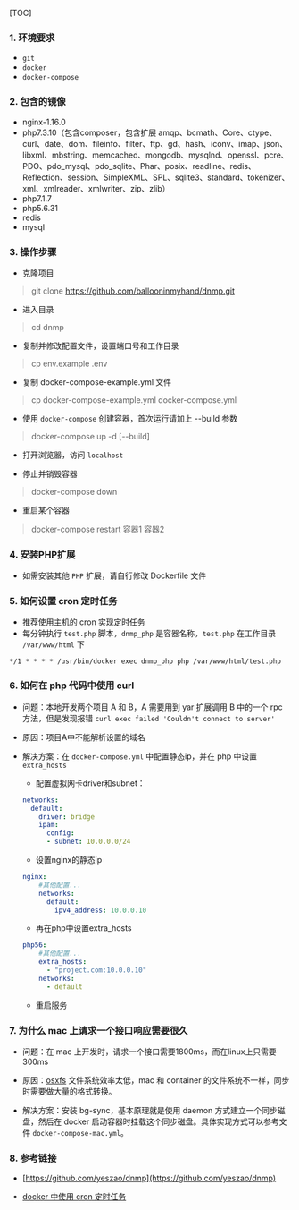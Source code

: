 [TOC]

### 1. 环境要求

- `git`
- `docker`
- `docker-compose`



### 2. 包含的镜像

- nginx-1.16.0
- php7.3.10（包含composer，包含扩展 amqp、bcmath、Core、ctype、curl、date、dom、fileinfo、filter、ftp、gd、hash、iconv、imap、json、libxml、mbstring、memcached、mongodb、mysqlnd、openssl、pcre、PDO、pdo_mysql、pdo_sqlite、Phar、posix、readline、redis、Reflection、session、SimpleXML、SPL、sqlite3、standard、tokenizer、xml、xmlreader、xmlwriter、zip、zlib）
- php7.1.7
- php5.6.31
- redis
- mysql




### 3. 操作步骤

- 克隆项目

> git clone https://github.com/ballooninmyhand/dnmp.git

- 进入目录

> cd dnmp

- 复制并修改配置文件，设置端口号和工作目录

> cp env.example .env

- 复制 docker-compose-example.yml 文件

> cp docker-compose-example.yml docker-compose.yml

- 使用 `docker-compose` 创建容器，首次运行请加上 --build 参数

> docker-compose up -d [--build]

- 打开浏览器，访问 `localhost`

- 停止并销毁容器

> docker-compose down

- 重启某个容器

> docker-compose restart 容器1 容器2



### 4. 安装PHP扩展

- 如需安装其他 `PHP` 扩展，请自行修改 Dockerfile 文件



### 5. 如何设置 cron 定时任务

- 推荐使用主机的 cron 实现定时任务
- 每分钟执行 `test.php` 脚本，`dnmp_php` 是容器名称，`test.php` 在工作目录 `/var/www/html` 下

```shell
*/1 * * * * /usr/bin/docker exec dnmp_php php /var/www/html/test.php
```



### 6. 如何在 php 代码中使用 curl

- 问题：本地开发两个项目 A 和 B，A 需要用到 yar 扩展调用 B 中的一个 rpc 方法，但是发现报错 `curl exec failed 'Couldn't connect to server'`

- 原因：项目A中不能解析设置的域名

- 解决方案：在 `docker-compose.yml` 中配置静态ip，并在 php 中设置 `extra_hosts`

  - 配置虚拟网卡driver和subnet：

  ```yaml
  networks:
    default:
      driver: bridge
      ipam:
        config:
        - subnet: 10.0.0.0/24
  ```

  - 设置nginx的静态ip

  ```yaml
  nginx:
      #其他配置...
      networks:
        default:
          ipv4_address: 10.0.0.10
  ```

  - 再在php中设置extra_hosts

  ```yaml
  php56:
      #其他配置...
      extra_hosts:
        - "project.com:10.0.0.10"
      networks:
        - default
  ```

  - 重启服务



### 7. 为什么 mac 上请求一个接口响应需要很久

- 问题：在 mac 上开发时，请求一个接口需要1800ms，而在linux上只需要300ms

- 原因：[osxfs](https://docs.docker.com/docker-for-mac/osxfs/) 文件系统效率太低，mac 和 container 的文件系统不一样，同步时需要做大量的格式转换。

- 解决方案：安装 bg-sync，基本原理就是使用 daemon 方式建立一个同步磁盘，然后在 docker 启动容器时挂载这个同步磁盘。具体实现方式可以参考文件 `docker-compose-mac.yml`。




### 8. 参考链接

- [https://github.com/yeszao/dnmp](https://github.com/yeszao/dnmp)

- [docker 中使用 cron 定时任务](https://www.awaimai.com/2615.html)
